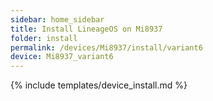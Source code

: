 ```yaml
---
sidebar: home_sidebar
title: Install LineageOS on Mi8937
folder: install
permalink: /devices/Mi8937/install/variant6
device: Mi8937_variant6
---
```

{% include templates/device_install.md %}
